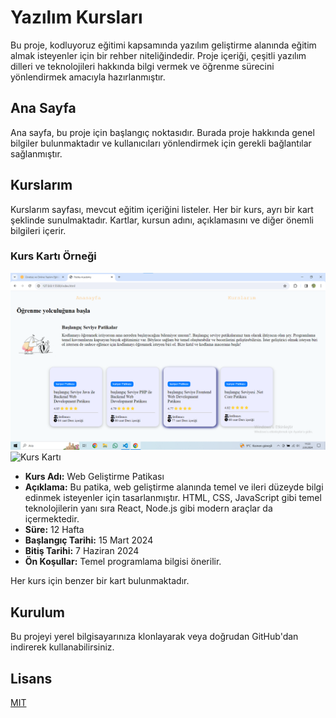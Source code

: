 # Yazılım Kursları

Bu proje, kodluyoruz eğitimi kapsamında yazılım geliştirme alanında eğitim almak isteyenler için bir rehber niteliğindedir. Proje içeriği, çeşitli yazılım dilleri ve teknolojileri hakkında bilgi vermek ve öğrenme sürecini yönlendirmek amacıyla hazırlanmıştır.

## Ana Sayfa

Ana sayfa, bu proje için başlangıç noktasıdır. Burada proje hakkında genel bilgiler bulunmaktadır ve kullanıcıları yönlendirmek için gerekli bağlantılar sağlanmıştır.

## Kurslarım

Kurslarım sayfası, mevcut eğitim içeriğini listeler. Her bir kurs, ayrı bir kart şeklinde sunulmaktadır. Kartlar, kursun adını, açıklamasını ve diğer önemli bilgileri içerir.

### Kurs Kartı Örneği

![Kurs Kartı](img/kodluyoruzanasayfa.png)
![Kurs Kartı](img/kodluyoruzkurslarım.png)

- **Kurs Adı:** Web Geliştirme Patikası
- **Açıklama:** Bu patika, web geliştirme alanında temel ve ileri düzeyde bilgi edinmek isteyenler için tasarlanmıştır. HTML, CSS, JavaScript gibi temel teknolojilerin yanı sıra React, Node.js gibi modern araçlar da içermektedir.
- **Süre:** 12 Hafta
- **Başlangıç Tarihi:** 15 Mart 2024
- **Bitiş Tarihi:** 7 Haziran 2024
- **Ön Koşullar:** Temel programlama bilgisi önerilir.

Her kurs için benzer bir kart bulunmaktadır.

## Kurulum

Bu projeyi yerel bilgisayarınıza klonlayarak veya doğrudan GitHub'dan indirerek kullanabilirsiniz.

## Lisans

[MIT](LICENSE)
